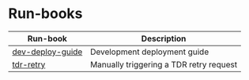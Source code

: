 # Run-books

| Run-book                                        | Description                             |
| ----------------------------------------------- | --------------------------------------- |
| [dev-deploy-guide](dev-deploy-guide/README.md)  | Development deployment guide            |
| [tdr-retry](tdr-retry/README.md)                | Manually triggering a TDR retry request |
